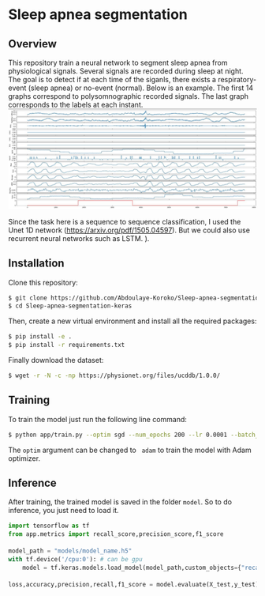 # Sleep apnea segmentation


## Overview

This repository train a neural network to segment sleep apnea from physiological signals. Several signals are recorded during sleep at night. The goal is to detect if 
at each time of the siganls, there exists a respiratory-event (sleep apnea) or no-event (normal). Below is an example.  The first 14 graphs correspond to polysomnographic recorded signals. The last graph corresponds to the labels at each instant. 
![](pictures/example_signals.JPG)

Since the task here is a sequence to sequence classification, I used the Unet 1D network (https://arxiv.org/pdf/1505.04597). But we could also use recurrent neural networks such as LSTM.
). 

## Installation


Clone this repository:

```sh
$ git clone https://github.com/Abdoulaye-Koroko/Sleep-apnea-segmentation-keras.git
$ cd Sleep-apnea-segmentation-keras

```

Then, create a new virtual environment and install all the required packages:

```sh
$ pip install -e .
$ pip install -r requirements.txt
```

Finally download the dataset:

```sh
$ wget -r -N -c -np https://physionet.org/files/ucddb/1.0.0/
```

## Training


To train the model just run the following line command:


```sh
$ python app/train.py --optim sgd --num_epochs 200 --lr 0.0001 --batch_size 128
```
The `optim` argument can be changed to ` adam` to train the model with Adam optimizer.

## Inference

After training, the trained model is saved in the folder `model`. So to do inference, you just need to load it.


```python 
import tensorflow as tf
from app.metrics import recall_score,precision_score,f1_score

model_path = "models/model_name.h5"
with tf.device('/cpu:0'): # can be gpu
    model = tf.keras.models.load_model(model_path,custom_objects={"recall_score":recall_score,"precision_score":precision_score,"f1_score":f1_score})
    
loss,accuracy,precision,recall,f1_score = model.evaluate(X_test,y_test)
```
